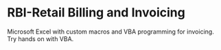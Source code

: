 # RBI-Retail Billing and Invoicing

Microsoft Excel with custom macros and VBA programming for invoicing. Try hands on with VBA.
